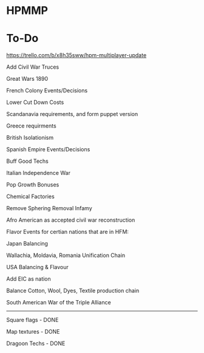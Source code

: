# HPMMP

# To-Do

https://trello.com/b/x8h35sww/hpm-multiplayer-update

Add Civil War Truces

Great Wars 1890

French Colony Events/Decisions

Lower Cut Down Costs

Scandanavia requirements, and form puppet version

Greece requirments

British Isolationism

Spanish Empire Events/Decisions

Buff Good Techs

Italian Independence War

Pop Growth Bonuses

Chemical Factories

Remove Sphering Removal Infamy

Afro American as accepted civil war reconstruction

Flavor Events for certian nations that are in HFM:

Japan Balancing

Wallachia, Moldavia, Romania Unification Chain

USA Balancing & Flavour

Add EIC as nation

Balance Cotton, Wool, Dyes, Textile production chain

South American War of the Triple Alliance

-------

Square flags - DONE

Map textures - DONE

Dragoon Techs - DONE
